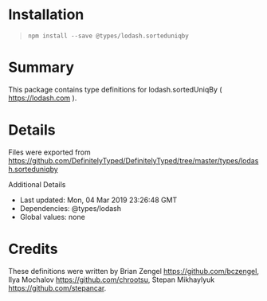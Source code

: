# Installation
> `npm install --save @types/lodash.sorteduniqby`

# Summary
This package contains type definitions for lodash.sortedUniqBy ( https://lodash.com ).

# Details
Files were exported from https://github.com/DefinitelyTyped/DefinitelyTyped/tree/master/types/lodash.sorteduniqby

Additional Details
 * Last updated: Mon, 04 Mar 2019 23:26:48 GMT
 * Dependencies: @types/lodash
 * Global values: none

# Credits
These definitions were written by Brian Zengel <https://github.com/bczengel>, Ilya Mochalov <https://github.com/chrootsu>, Stepan Mikhaylyuk <https://github.com/stepancar>.
